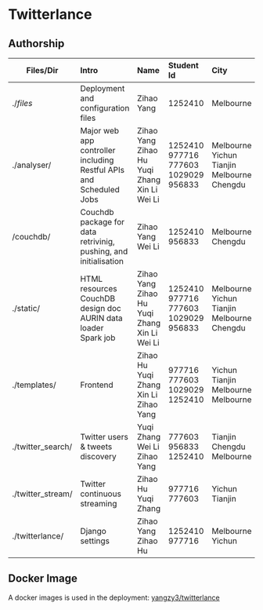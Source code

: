 # Twitterlance 

## Authorship
| Files/Dir | Intro| Name | Student Id | City |
|-------------------|:-------------------|:----------------------------------------------|:--------------------------------------|:--------------------------------------------|
| ./*files* | Deployment and configuration files|Zihao Yang | 1252410 | Melbourne |
| ./analyser/ | Major web app controller including <br> Restful APIs and <br> Scheduled Jobs <br>  |Zihao Yang <br>Zihao Hu <br>Yuqi Zhang <br>Xin Li<br> Wei Li | 1252410 <br>977716<br> 777603 <br>1029029<br> 956833 | Melbourne<br> Yichun <br>Tianjin<br> Melbourne<br> Chengdu |
| /couchdb/ | Couchdb package for <br>data retrivinig, pushing, and <br>initialisation| Zihao Yang <br>Wei Li | 1252410 <br>956833 | Melbourne <br>Chengdu |
| ./static/ | HTML resources <br> CouchDB design doc <br> AURIN data loader <br> Spark job | Zihao Yang<br>Zihao Hu<br> Yuqi Zhang<br>Xin Li<br>Wei Li | 1252410 <br>977716 <br>777603 <br>1029029<br> 956833 | Melbourne<br> Yichun <br> Tianjin<br> Melbourne<br> Chengdu |
| ./templates/ | Frontend | Zihao Hu<br> Yuqi Zhang <br> Xin Li <br> Zihao Yang | 977716 <br> 777603 <br>1029029 <br> 1252410 | Yichun <br>Tianjin <br>Melbourne <br>Melbourne |
| ./twitter_search/ | Twitter users & tweets discovery| Yuqi Zhang <br> Wei Li <br> Zihao Yang | 777603 <br> 956833 <br> 1252410 | Tianjin <br>Chengdu <br>Melbourne |
| ./twitter_stream/ | Twitter continuous streaming | Zihao Hu <br> Yuqi Zhang | 977716 <br> 777603 | Yichun <br>Tianjin
| ./twitterlance/ | Django settings | Zihao Yang <br> Zihao Hu | 1252410 <br> 977716 | Melbourne <br>Yichun |

## Docker Image

A docker images is used in the deployment: [yangzy3/twitterlance](https://hub.docker.com/repository/docker/yangzy3)